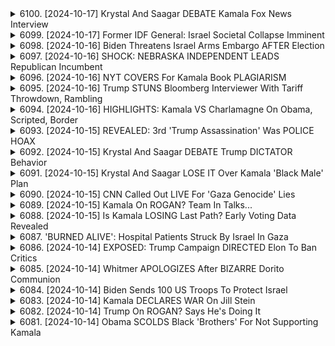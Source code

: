 <details>
<summary>6100. [2024-10-17] Krystal And Saagar DEBATE Kamala Fox News Interview</summary><br>

<a href="https://www.youtube.com/watch?v=61eSnp-LdMk" target="_blank">
    <img src="https://img.youtube.com/vi/61eSnp-LdMk/maxresdefault.jpg" 
        alt="[Youtube]" width="200">
</a>

# Krystal And Saagar DEBATE Kamala Fox News Interview

## 對話內容重點整理

以下是您提供的談話內容的重點整理，以清晰、客觀的條列式呈現：

**一、 對喬·拜登總統能力的質疑（主要議題）**

*   **觀察與擔憂：** 多位消息人士（如喬治·W·布希）指出，目前拜登總統的表現與過去有所不同，讓人對其總統職責的勝任能力產生疑問。
*   **對手策略：** 美國民眾對唐納·川普總統的擔憂，與對拜登總統的能力的質疑並存。
*   **爭論焦點：** 討論的中心在於：總統是否存在能力退化的跡象，以及這種退化是否足以影響其擔任總統的權力。
*   **困難的辯護：** 對談者認為，針對這些指責，不存在一個完美的答辯，坦承拜登總統的能力退化可能會被視為不誠實；而一味地辯護則可能被認為是掩蓋真相。

**二、 對於對話的討論**

*   **政治考量：** 與談人普遍認為，政治上最好的策略是將討論引導回與唐納·川普总统的比較上，並強調拜登總統仍然可以有效地履行總統職責。
*   **誠實度問題：** 與談人承認，拜登總統的團隊在回應有關其能力退化的質疑時，可能存在不誠實的情況。

**三、 策略討論**

*   **應對策略：** 與論者認為，避免將自身置於不得不回應這些質疑的境地，是最佳策略。
*   **民眾觀感：** 與論者相信，大多數美國民眾希望拜登總統能够離開權力，以便讓情況得到改善。

**四、 當前外交政策的討論**

*   **中東局勢：** 談話提到，目前中東地區正處於一場大規模戰爭的邊緣，而誰正在做出這些決定，以及這些決策是否明智，都存在疑慮。
*   **實際權力：** 對於誰實際上在控制外交政策，對話中存在疑問。

**五、 討論的總結和呼籲**

*   **資訊發布：** 談話者呼籲觀眾點讚并留言，以帮助將節目傳播給更多人。
*   **贊助渠道：** 呼籲觀眾通過 Breakingpoints.com 订阅資訊，以支持獨立媒體的發展。
</details>

<details>
<summary>6099. [2024-10-17] Former IDF General: Israel Societal Collapse Imminent</summary><br>

<a href="https://www.youtube.com/watch?v=GJ6K-Kq6hhs" target="_blank">
    <img src="https://img.youtube.com/vi/GJ6K-Kq6hhs/maxresdefault.jpg" 
        alt="[Youtube]" width="200">
</a>

# Former IDF General: Israel Societal Collapse Imminent

## 節目重點摘要：以色列-巴勒斯坦衝突現況與美國政策

以下為節目講者分析以色列-巴勒斯坦衝突現況，以及美國可能採取的政策方向的重點整理：

**一、以色列軍事行動與人道援助困境**

*   **加沙援助受阻:** 加沙北部幾乎沒有收到人道援助。雖然以色列與美國宣稱有58輛卡車进入加沙北部，但現場記者與當地媒體指出，這資訊不準確，現有援助主要集中在加沙南部，更多是為了公關與宣傳。
*   **以色列軍方敘事與事實認知落差:** 以色列軍方試圖塑造援助充足的形象，但現場報導顯示實際狀況與軍方宣稱的有所出入。 
*   **潛在美國策略:** 講者推測美國可能利用以色列提供的錯誤信息，宣稱援助已到位，以此為藉口避免對以色列施加更多壓力。

**二、以色列內部政治與情報失敗**

*   **辛瓦爾（Yehiya Sinwar）的現況不明:** 辛瓦爾（哈瑪斯領導人）在被俘後的情況不明，以色列官方宣稱知道他的位置，但行動模式卻與傳統的情報行動不同（有保鑣同行）。 
*   **情報失敗與辛瓦爾的「低調」策略:** 講者推測，抓捕辛瓦爾可能屬於意外，而非掌握完整情報。 辛瓦爾採取低調策略，可能旨在避免成為人質，並保障自身安全。

**三、美國政策走向與潛在選項**
*   **美國態度不明的政策風險：** 節目講者認為，目前美國對以色列政策的走向不明，可能在接下來的選舉後有所變化。
*   **參考奧巴馬政府的先例：** 講者提到，奧巴馬政府在卸任後，曾通過聯合國安理會通過一批批評以色列的決議。美國可能採取類似策略。
*   **美國可能的政策組合：**
    *   對以色列施加壓力，要求改善人道援助狀況。
    *   利用以色列的宣傳手段，宣稱援助已到位，以此為藉口維持現狀。

**四、以色列內部對出境的考量**
*   **民眾出境趨勢：** 越來越多以色列人開始考慮出境，並採取具體措施。此種趨勢可能反映對以色列內部形勢的不滿與擔憂。

**總體分析：**

講者認為，目前局勢複雜，充斥著資訊不對稱與政治操作。美國的政策走向將具備重要影響力，但目前尚未有明確的定策跡象。
</details>

<details>
<summary>6098. [2024-10-16] Biden Threatens Israel Arms Embargo AFTER Election</summary><br>

<a href="https://www.youtube.com/watch?v=6HXUYTVx48I" target="_blank">
    <img src="https://img.youtube.com/vi/6HXUYTVx48I/maxresdefault.jpg" 
        alt="[Youtube]" width="200">
</a>

# Biden Threatens Israel Arms Embargo AFTER Election

## 對中東地區潛在未來政治格局及影響之評析 (基於原文)

**背景:** 本評析基於一段關於中東地區政治局勢，尤其是巴勒斯坦地區潛在發展方向的討論。內容集中在一個據稱由美國及其盟友正在規劃或推動的潛在方案，該方案可能對巴勒斯坦地區及周邊國家產生重大影響。

**I. 潛在方案概要:**

*   **核心假設:** 該方案建立在對巴勒斯坦指導階層缺乏誠意和解決意願的假設上，同時認為直接的政治解決方案不可行。
*   **方案目標:**  建立一個受美國及其盟友控制的、偽裝的巴勒斯坦政府，以「管理」該地區，降低以色列的政治壓力。主要目的被認為是保障以色列安全。
*   **具體策略:**
    *   **課本控制:**  修改巴勒斯坦學校的課本，以消除被認定為「煽動仇恨」的內容。但這個行動被批評為忽略了當地的實際處境。
    *   **重建與基礎設施:** 投入資金進行重建與基礎設施建設，但前提是被認為對以色列不利的設施將不會被修復。
    *   **人員控制:** 建立一個由外部勢力控制的政府，繞過巴勒斯坦傳統的領導層。

**II. 潛在方案的質疑與批評:**

*   **缺乏當地代表性:**  該方案完全繞過了巴勒斯坦人民和現有領導層，沒有提供他們參與決策的機會。
*   **忽略真實處境:**  該方案忽視了巴勒斯坦人民長期以來所遭受的苦難、以色列持續的軍事行動、及由此產生的深層仇恨。
*   **人口控制:**  批評者擔心該方案的潛在目標是減少巴勒斯坦人口，達到所謂的 “可管理規模”。
*   **根本性不可行性:**  即使美國投入大量資源，由於缺乏巴勒斯坦人民的支持，該方案很難長期維持。

**III.  該方案可能造成的後果:**

*   **大規模反抗:**  巴勒斯坦人民可能會掀起大規模的反抗運動，導致地區衝突加劇。
*   **陷入泥潭:**  美國及其盟友可能會陷入長期而艱難的軍事和政治干預，耗費巨大資源。
*   **地區不穩定：**  該方案很可能導致地區局勢更加不穩定，並可能引發更大範圍的衝突。

**IV.  總體評價:**

此潛在方案被認為是一種帝國主義式的干預，旨在鞏固以色列的安全保障，而非真正解決巴勒斯坦問題。由於缺乏巴勒斯坦人民的參與、忽視當地真實的政治和社會環境，以及其潜在的人口控制目标，该方案的可行性极低，并且可能导致严重的后果。 批评者认为，该方案将无法持久，将加剧地区冲突，并对地区稳定造成破坏。
</details>

<details>
<summary>6097. [2024-10-16] SHOCK: NEBRASKA INDEPENDENT LEADS Republican Incumbent</summary><br>

<a href="https://www.youtube.com/watch?v=7EKyzJ2NOOs" target="_blank">
    <img src="https://img.youtube.com/vi/7EKyzJ2NOOs/maxresdefault.jpg" 
        alt="[Youtube]" width="200">
</a>

# SHOCK: NEBRASKA INDEPENDENT LEADS Republican Incumbent

## 討論要點摘要：哈里斯可能內閣及人事安排

此錄音討論了哈里斯總統若當選後的人事安排，以及可能的內閣成員選擇。

**I. 里茲・錢妮(Liz Cheney)可能的職位:**

*   **可能的防長:** 錄音者認為哈里斯可能提名里茲・錢妮擔任國防部长。
*   **背景考量:** 里茲・錢妮的父親先前也曾擔任國防部长，其本人也熟悉國防事務。
*   **政治策略:** 這種提名可能被視為超黨派合作，但可能也會引發爭議。

**II. 超黨派合作趨勢:**

*   **過往案例:** 此錄音提及歐巴馬總統曾提名共和党人擔任國防部长（羅伯特·盖茨）和交通部长（雷·拉胡德）。
*   **意涵:**  這種超黨派合作的案例暗示哈里斯政府也可能延續此一傳統。
*   **超黨派的隱憂:** 超党派的舉措可能隱含著政府在某些問題上並未改變立場的暗示。

**III. 人事安排的政治考量:**

*   **國會組成:** 若共和党掌握參議院控制權，哈里斯可能需要更依賴已經過參議院認可的人事安排。
*   **安全審查:** 即使是代理人選，在安全審查方面也可能面臨艱鉅的挑戰。

**IV. 預期中的人事戰:**

*   **潛在衝突:** 錄音者預期哈里斯政府在人事安排上將面臨激烈的鬥爭。
*   **對決主題:** 錄音者預測，哈里斯政府將在與共和黨在人事安排的衝突上，與過往的政治對決相似。

**V. 潛在爭議議題 (人選):**

*   **預算分配:** 錄音者提到可能在 transgender 人士 transition 的費用上出現爭論。
*   **內閣成員選擇:** 錄音者強調哈里斯政府的人事安排將對未來產生重要影響。

總體而言，錄音者預測哈里斯總統若當選，將面臨複雜的人事安排，其中既有超黨派合作的可能，也有激烈的政治鬥爭。
</details>

<details>
<summary>6096. [2024-10-16] NYT COVERS For Kamala Book PLAGIARISM</summary><br>

<a href="https://www.youtube.com/watch?v=4DMI7I1nSS8" target="_blank">
    <img src="https://img.youtube.com/vi/4DMI7I1nSS8/maxresdefault.jpg" 
        alt="[Youtube]" width="200">
</a>

# NYT COVERS For Kamala Book PLAGIARISM

## Breaking Points 節目內容重點摘要：

**一、 對喬·拜登的盜版指控：**

*   節目評論員討論了紐約時報關於拜登總統可能抄襲的報導。
*   他們批評紐約時報對此報導的處理方式，即將此事歸結於「可能」而非明確的盜版。
* 認為媒體在處理此問題上有所偏袒，對此表示失望。

**二、 中東衝突中 X 光片的爭論：**

*   討論了紐約時報發布有關加沙兒童 X 光片的報告，這些照片據說顯示了以色列軍方對平民造成的傷害。
*  節目評論員指出，社群媒體的「網路偵探」很快便質疑了這些 X 光片的真實性與來源，並發現了照片的矛盾之處。
*  節目評論員批評紐約時報缺乏謹慎的調查，並對其堅持原始報告內容表示擔憂。
*   他們認為，這件事突顯了在傳播衝突相關信息時，媒體核查的重要性。

**三、媒體應對爭議報導的處理方式：**

*   節目對紐約時報應對兩起爭議性報導的不同方式進行比較：
    *   關於盜版指控的報導被認為是淡化了問題，缺乏堅定立場。
    *   針對 X 光片爭議，紐約時報最初堅持其報告，後又在壓力下進行修正，但仍未充分回應質疑。
*  評論員強調，媒體在面對爭議性議題時，應該保持獨立調查，以及充分核實報導內容。
* 批評紐約時報在處理這些事情時，傾向於屈服於政治壓力，而非追求真相。

**四、媒體報導的可信度與責任：**

*   節目討論了媒體可信度受到損害的問題，指出了媒體在爭議報導中缺乏謹慎核查與獨立報導。
*   他們強調，媒體應負起相応的責任，確保所傳播的信息準確無誤。
*  呼籲媒體在報導衝突相關議題時，保持客觀中立，避免政治干預。

**五、節目結尾的隨興言論：**

*   節目主持人與評論員隨意地透露了個人想法，關於在節目中的職位與觀點，以及對媒體行業的看法。

**總體而言，** 節目評論員主要關注媒體應為可信度的重要性與媒體應為負責任地報導的議題，特别是在涉及高政治性內容時。他們批評了紐約時報處理爭議報導的方式，認為其缺乏獨立調查與謹慎核查。
</details>

<details>
<summary>6095. [2024-10-16] Trump STUNS Bloomberg Interviewer With Tariff Throwdown, Rambling</summary><br>

<a href="https://www.youtube.com/watch?v=jV-2Bi6FIxw" target="_blank">
    <img src="https://img.youtube.com/vi/jV-2Bi6FIxw/maxresdefault.jpg" 
        alt="[Youtube]" width="200">
</a>

# Trump STUNS Bloomberg Interviewer With Tariff Throwdown, Rambling

以下為上述文字稿的重點摘要，以小節和條列式呈現，力求清晰客觀：

**一、卡馬拉·哈里斯工作履歷爭議：**

*   **主要爭議：** 關於哈里斯副總統早期工作經驗的可信度，尤其是在麥當勞的工作經驗，缺乏照片或直接證據支撐。
*   **核心論點：** 討論者認為，如果能得到哈里斯親自解述，細節描述麥當勞打工的具體情節，則能增加其說法的可信度。

**二、缺乏早期工作照片的解釋：**

*   **時代因素：** 早期年代（哈里斯工作的年代）普遍缺乏手機或相機的盛行，因此記錄工作場景的照片相對稀少。
*   **個人因素：** 早期工作者通常不會將相機帶入工作場所，以拍照記錄。

**三、早期工作經驗的意義：**

*   **社會階層：** 討論者提出，早期工作經驗（無論在何種機構）可以反映出一個人的社會背景和經歷。
*   **觀察能力：** 在工作場所，人們可以觀察到各個社會階層的人們的生活方式、需求和動機，這對於理解社會非常寶貴。
*   **真實性驗證：**通過觀察細節，真實體驗來驗證其工作履歷，判斷其說法是否真實。
*   **真實體驗：**若對麥當勞的真實體驗做詳細描述，可以增加可信度。
*   **細節描述：** 描述排班、工作內容等，以驗證其說法的真實性。

**四、 節目宣傳：**

*   **社群互動：**鼓勵觀眾點贊，訂閱 Breaking Points 頻道。
*   **付費訂閱：** 推薦觀眾訂閱 Counterpoints 平台，以獲得更多內容和獨家特權，包含每日完整版節目。
*    **節目內容：**通過實際安排真實的麥當勞員工參與訪問，驗證和確認哈里斯的說法，增加真實性和可信度。
</details>

<details>
<summary>6094. [2024-10-16] HIGHLIGHTS: Kamala VS Charlamagne On Obama, Scripted, Border</summary><br>

<a href="https://www.youtube.com/watch?v=W3GBmq-MLY0" target="_blank">
    <img src="https://img.youtube.com/vi/W3GBmq-MLY0/maxresdefault.jpg" 
        alt="[Youtube]" width="200">
</a>

# HIGHLIGHTS: Kamala VS Charlamagne On Obama, Scripted, Border

## 分析摘要：關於美國移民政策、政治辯論和歷史背景

以下是從提供的文字中提取的重點整理，以小節歸納，方便理解：

**1.  核心爭議：2021年美國公民法案**

*   **法案內容：** 該法案包含為解決移民問題提供的數十億美元 “根本原因” 資金，旨在為移民提供進入美國的途徑以及移民的公民身份。
*   **政治背景：**  民主黨在川普執政後曾提出該法案，但未能通過。在拜登執政後，該法案再次被提及並在下院獲得通過，但最終被擱置。
*   **辯論焦點：** 許多評論員認為，該法案反映了民主黨對移民問題的開放態度。目前的移民法，加上糟糕的管理導致了混亂。

**2.  政客回應與不誠實的說辭分析**

*   **政治上的推卸責任：** 評論員批評政客將移民問題歸咎於對上一任政府的法律和政策，而非自身未能推動立法通過。
*   **虛假的說辭：** 評論員認為，政治人物對法案通過狀況的描述存在不符，試圖將責任轉嫁給國會。
*   **拜登政府的政策與選舉承諾：** 拜登在競選時承諾推行相關改革，但未能兌現承諾。

**3.  美國移民政策的困境**

*   **制度性問題：** 缺乏系統性的移民政策和有效的管理，導致問題持續惡化。
*   **民主體制下的限制：** 在選舉承諾與政策實施之間存在矛盾，導致政策難以持續推行。
*   **根本原因與政策執行：** 側重於解決移民來源地的根本原因是一項充滿風險的策略，因為政策執行是否成功以及是否可以達到預期效果仍有待觀察。

**4.  英國的政治選擇與對照**

*   **英國的轉變：** 英國放棄了帝國身份，並降低了國防開支，轉向了社會福利體系，例如全民醫療保健。
*   **與美國的對比：** 討論旨在將英國的政治選擇與美國的選擇進行比較，突出了不同的政策優先順序和國家發展道路。

**5.  關於政府與社會的關係**

*   **與社會需求脫節的制度：** 批評準軍事制度未能充分滿足英國工人階級的需求。
*   **政府與國家選擇的關係：** 說明政府在國家發展道路和政策選擇中應重視社會需求，以實現國家的長期穩定和繁榮。

總而言之，提供的文本討論了美國移民政策的複雜性，以及政治辯論、歷史背景和制度性限制對政策實施的影響。文本還以英國的例子來對比不同的發展道路和政治選擇。
</details>

<details>
<summary>6093. [2024-10-15] REVEALED: 3rd 'Trump Assassination' Was POLICE HOAX</summary><br>

<a href="https://www.youtube.com/watch?v=Y-lMaW4C1_s" target="_blank">
    <img src="https://img.youtube.com/vi/Y-lMaW4C1_s/maxresdefault.jpg" 
        alt="[Youtube]" width="200">
</a>

# REVEALED: 3rd 'Trump Assassination' Was POLICE HOAX

## 文章重點整理：事件分析與政治脈絡

本篇文章探討了兩起事件：一位政治人物（或支持者）的疑似刺殺未遂，以及隨之而來的聯邦調查局（FBI）對新聞記者的拜訪。以下是整理後的重點：

**一、疑似刺殺事件與早期反應**

*   **事件概述:** 一位政治人物（或支持者）遭到疑似刺殺未遂。
*   **媒體反應:** 部分媒體將事件視為第三起針對政治人物的刺殺未遂事件，並迅速將事件與政治環境聯繫起來。
*   **作者的質疑:** 對於媒體快速將事件定性為刺殺與指責行為的合理性表達質疑，認為在證據不足的情況下，將事件嚴重化可能失當。這反映了作者對媒體報導的謹慎性要求，以及對政治環境下定論的警惕。

**二、聯邦調查局（FBI）訪談新聞記者**

*   **事件概述:** FBI拜訪了一位公開了政治人物資料的新聞記者。
*   **作者質疑:**  作者質疑FBI拜訪記者的動機與合法性，因為該記者所公開的資料皆為合法途徑取得的洩露資料。作者認為這可能構成國家權力的恐嚇行為，對新聞自由構成威脅。
*   **比喻類比:**  將此事件類比於八年以前所發生的事件，作者過去因根據公開的維基解密的資料撰寫關於克林顿財團的文章而受到關注。作者指出，即使資料來自於俄羅斯的駭客行為，作者也認為重點在於資料的真實性與其新聞價值。

**三、事件背後的政治脈絡與權力濫用疑慮**

*   **政治動機與指控:**  作者質疑，在政治氣氛緊張的情況下，執法機關（FBI）可能受到政治壓力或自身先入為主的觀念影響。
*   **恐嚇與新聞自由:** 作者擔心 FBI 的行為會對新聞媒體產生寒蟬效應，使之不敢公開重要但敏感的資訊。
*   **權力濫用:** 作者認為這種行為可能構成國家權力對執法部門的濫用，用於恐嚇和打壓異議聲音。
*   **權力濫用定論標準：**作者呼籲建立客觀標準，判斷執法部門的行動是否正當。

**四、對媒體和政治環境的反思**

*   **謹慎報導的必要性：** 作者呼籲媒體在報導敏感事件時，應保持客觀中立，避免輕易下定論。
*   **維護新聞自由：** 作者強調維護新聞自由的重要性，認為新聞自由是民主社會的重要基石。
*   **警惕國家權力：** 作者呼籲公民應警惕國家權力可能的濫用，保護自己和他人的合法權益。

**總結：**

作者認為，這兩個事件共同揭示了一個令人擔憂的趨勢：在政治氣氛緊張的情況下，執法機關可能受到不當壓力，導致濫用權力，打壓言論自由。作者呼籲媒體、公民和政府共同努力，維護新聞自由，制止權力濫用，確保民主社會的健康發展。
</details>

<details>
<summary>6092. [2024-10-15] Krystal And Saagar DEBATE Trump DICTATOR Behavior</summary><br>

<a href="https://www.youtube.com/watch?v=w9SdZorPJMU" target="_blank">
    <img src="https://img.youtube.com/vi/w9SdZorPJMU/maxresdefault.jpg" 
        alt="[Youtube]" width="200">
</a>

# Krystal And Saagar DEBATE Trump DICTATOR Behavior

## 對話核心要點整理

以下為對話內容的核心要點整理，以小節形式歸納呈現，並使用正式用語：

**一、政治立場與投票策略**

* **跨黨派分析：** 發言者強調，無論是現任官員或候選人，若公開表態支持使用軍隊鎮壓政治異議，都應受到相同程度的批判性分析。
* **務實投票：** 在特定政策議題上，若候選人能迎合個人偏好的程度較高，發言者建議可考慮策略性投票，即使候選人整體政治立場並不完全一致。
* **制度性困境：** 承認目前政治環境存在著結構性問題，選民經常被迫在兩個不理想的選項中做出抉擇，甚至被迫支持與自己原則相悖的候選人。
* **RFK Jr. 分析：**  分析 RFK Jr. 最終選擇支持特朗普，其行為印證了發言者關於政治現實與務實妥協的觀點。

**二、司法長官人選考量**

* **權力平衡：** 強調司法長官不僅需考量特定政策議題，更需評估其對整體權力平衡的影響、及可能對聯邦政府結構造成的影響。
* **特朗普不適格：** 指出特朗普在某些政策議題上的立場與發言者的偏好相左，但同時也承認特朗普可能在其他議題上迎合個人需求。
* **制度限制：** 坦承選民經常面臨在不理想的制度框架下進行選擇的困境。

**三、對制度性批判的自我省思**

* **制度的負面性：** 承認目前政治制度存在結構性問題，限制了選民的自由意志與理想選擇。
* **樂觀主義與制度突破：** 對吉爾·史泰因（Jill Stein）的樂觀主義表示讚賞，但也坦承未曾親眼見證制度能被真正打破。
* **批判性思考的重要性：** 強調在既定制度框架下進行批判性思考和理性分析的重要性。

**四、節目資訊與觀眾互動**

* **節目目標：** 致力於在尊重不同立場的基础上，以原則和事實為導向進行討論。
* **節目的推廣：** 鼓勵觀眾在點閱後按讚、留言並訂閱節目電子郵件，以便獲得更多節目資訊。
* **支持獨立媒體：** 呼籲觀眾透過訂閱 Breaking Points 的 Patreon 支持獨立媒體生態系統發展。
</details>

<details>
<summary>6091. [2024-10-15] Krystal And Saagar LOSE IT Over Kamala 'Black Male' Plan</summary><br>

<a href="https://www.youtube.com/watch?v=VVrbMGUn5hk" target="_blank">
    <img src="https://img.youtube.com/vi/VVrbMGUn5hk/maxresdefault.jpg" 
        alt="[Youtube]" width="200">
</a>

# Krystal And Saagar LOSE IT Over Kamala 'Black Male' Plan

## 發言重點摘要：卡玛拉·哈里斯政策綱領分析 (Breaking Points 節目討論)

以下是針對節目討論中分析的卡玛拉·哈里斯政策綱領重點摘要，著重於新自由主義傾向、加密貨幣政策以及對社會不平等影響:

**一、政策綱領的宏觀評估**

*   **新自由主義傾向:** 發言者批判卡玛拉·哈里斯的政策綱領顯示出濃厚的新自由主義傾向，認為該綱領缺乏根本解決社會財富不平等的意願。
*   **忽略結構性問題:** 政策未能觸及造成財富差距的結構性問題，例如住房持有率低下、銀行政策歧視、勞工法規不足等。
*   **支持詐騙與鬆散法規:** 綱領被認為是支持詐騙行為，並以鬆散的法規維持現狀，以便讓擁有大量加密貨幣的少數人繼續獲利。

**二、加密貨幣政策：核心爭議**

*   **加密貨幣作為財富累積管道:**  加密貨幣被視為新興的財富累積方式，特別是針對那些在傳統金融體系中被排斥的黑人男士等弱勢族群。
*   **加密貨幣的雙重風險:**  發言者指出，加密貨幣既有潛在的正面作用，又存在大量詐欺風險，並且加劇了社會不平等。
*   **監管機構爭議:**  主要的爭論點圍繞著哪個機構（證券交易委員會 SEC 或商品期貨交易委員會 CFTC）应该负责监管加密貨幣市場。業界傾向於由监管较弱的 CFTC 主導，以維持其利益。
*   **政治獻金影響:** 業界透過龐大的政治獻金，影響政治領導人，促使他們支持業界的政策主張。 業界試圖說服政治人物，存在着所謂的“加密貨幣選民”群體，藉此操弄選舉。

**三、政策綱領對社會不平等的影響**

*   **對結構性歧視的忽略：** 卡玛拉·哈里斯的政策未能有效解决因結構性歧視造成的不平等現象，包括住房、銀行、勞工等方面的歧視。
*   **助長財富不平等：** 通过支持加密貨幣市場，卡玛拉·哈里斯的政策有助於擴大財富差距，让少数人受益。
*  **上層決策者的利益優先:** 政策似乎以確保上層決策者的利益為優先，而不是解決社會不平等問題。

**四、政治操弄和影響力**

*  **行业游说：** 加密貨幣行業积极进行政治游说，通过向政治家提供资金以影响政府政策。
* **加密貨幣選民的虛假概念：** 業界試圖創造「加密貨幣選民」的概念，藉此影響政治家，使得他們不敢得罪業界。
*   **潛在利益衝突：** 政治家可能會屈服於行業壓力，避免採取強硬的監管措施，以确保行業的利益。

发言人認為，卡玛拉·哈里斯的政策綱領並不能有效地解决社會不平等問題，反而可能加剧這種情況。 她呼籲公众关注和批判这一政策纲領，並呼籲政府採取更積極的措施，解决社會不平等問題。
</details>

<details>
<summary>6090. [2024-10-15] CNN Called Out LIVE For 'Gaza Genocide' Lies</summary><br>

<a href="https://www.youtube.com/watch?v=eVYu9hdSEb0" target="_blank">
    <img src="https://img.youtube.com/vi/eVYu9hdSEb0/maxresdefault.jpg" 
        alt="[Youtube]" width="200">
</a>

# CNN Called Out LIVE For 'Gaza Genocide' Lies

好的，以下是根據提供文本的重點整理，以正式用語和條列式呈現：

**一、加沙與衝突相關指控**

*   **人道災難與戰爭罪指控:** 指出加沙地區可能發生人道災難，並指控以色列軍隊系統性地利用巴勒斯坦民用人為人盾，構成戰爭罪與違反國際法之行為。
*   **以色列軍隊利用人為人盾證據:** 以色列軍隊迫使巴勒斯坦被拘留者前往被懷疑藏有激進份子或佈設炸彈的地區進行搜索，甚至強迫他們穿著軍服，將他們推向潛在的危險境地。此舉非僅個案，而是軍事策略的一環，由多個單位和軍事人員協同執行。
*   **對ハマス指控的反駁:** 指出以色列政府試圖將責任轉嫁，暗示哈瑪斯利用民眾作為人盾，但有證據表明是以色列軍隊長期系統性地實施此行為。
*   **士兵良心掙扎:** 有以色列士兵對軍隊使用平民作為人盾表示反感，並記錄下來說明這是一種上對下的軍事策略。

**二、媒體平台與內容審查疑慮**

*   **平台限制與審查:** 發言者暗示YouTube等平台可能對有關以色列與巴勒斯坦衝突的影片內容進行限制和審查。
*   **演算法與新聞呈現:** 質疑平台演算法可能對影片推廣和新聞呈現產生影響，使某些視角被壓縮或隱藏。
*    **內容創作者處境：**發言者表達對於被限制內容創作者的支持。

**三、區域局勢與外交政策**

*   **黎巴嫩地區局勢：** 指出目前駐紮在黎巴嫩的美軍數量增強，可能與該地區的緊張局勢有關。
*   **美國對以色列援助：** 美國向以色列提供價值10億美元的武器系統，並增派100名軍事人員，這被視為美國在該地區的干預行為。
*   **外交談判與妥協：** 指出美國可能透過金錢和軍事援助等手段，要求以色列做出某些讓步，以換取該地區的穩定。

**四、媒體獨立性與支持**

*    **獨立媒體的重要性：**強調獨立媒體在提供多元觀點和真相資訊方面的重要性。
*   **觀眾支持：**呼籲觀眾支持獨立媒體的發展，透過訂閱、點讚和分享等方式，幫助更多人了解真相。

**五、呼籲與總結**

*   **關注人權與真相:** 強調對於人權、和平與真相的重視，呼籲各方停止暴力行為，共同尋求解決問題之道。
*    **公民參與：**鼓勵公民參與到對地區衝突的討論中，共同監督政府和媒體的行為。

**聲明：**
以上整理旨在呈現文本的核心資訊，避免個人偏見和價值判斷。
</details>

<details>
<summary>6089. [2024-10-15] Kamala On ROGAN? Team In Talks...</summary><br>

<a href="https://www.youtube.com/watch?v=kVTlsSrXg_c" target="_blank">
    <img src="https://img.youtube.com/vi/kVTlsSrXg_c/maxresdefault.jpg" 
        alt="[Youtube]" width="200">
</a>

# Kamala On ROGAN? Team In Talks...

以下是文章重點整理，以正式用語、小節歸納及條列格式呈現：

**一、 媒體策略與競爭分析**

*   **候選人媒體呈現多元化趨勢：** 川普積極參與大量播客錄音，相較於傳統集會，其媒體策略更傾向於利用播客觸及廣大受眾。
*   **對手媒體策略反思：** KLA 候選人的媒體策略此前並未特別成功，60 Minutes 和 The View 的訪談效果不佳，但其團隊似乎對通過增加媒體曝光來扭轉局勢有信心。
*   **媒體接觸目標受眾的必要性：** 許多選民已決定投票對象，但候選人仍需盡力觸及更多潛在支持者。

**二、 策略性媒體選擇的討論**

*   **爭取潛在中立選民：** KLA 正在執行類似妮基·黑利和李茲·切尼的策略，意圖吸引特定族群，因此接觸如福克斯新聞的平台具有戰略意義。
*   **福克斯新聞的價值：** 福克斯新聞作為收視率領先的新聞頻道，擁有廣泛觀眾群，其中也包含可能動搖的選民。
*   **布雷特·巴爾的媒體風格：** 布雷特·巴爾作為一名主持人，能够以相對公正的態度進行訪談，但同時也會追問候選人過往的言論差異。

**三、 傳媒策略的比較分析**

*   **KLA 策略的潛在效益：** 面向福克斯新聞等平台，可以彌補過去傳媒策略的不足。
*   **媒體接觸的必要性：** 即使選民已做決定，持續的曝光仍有助於鞏固支持或争取搖擺選民。
*   **媒體策略的調整：** KLA團隊認為透過更多媒體接觸，可以扭轉目前 unfavourable 的局面。

**四、 總體戰略反思及建議**

*   **風險與轉機並存：** 候選人應採用大膽的策略，積極接觸各類媒體，儘管存在風險，但可能帶來回報。
*   **傳媒策略滯後：** 認為政治家接受 podcast 比起其他媒體型態較慢，並認為 podcast 具有優勢。
*   **針對性策略：** 候選人應深入了解目標受眾的媒體使用習慣，並制定針對性的傳媒策略。

**五、 結語**

*   呼籲觀眾按讚、留言，並訂閱 breakingpoints tocom 電報頻道，支持獨立媒體發展。
</details>

<details>
<summary>6088. [2024-10-15] Is Kamala LOSING Last Path? Early Voting Data Revealed</summary><br>

<a href="https://www.youtube.com/watch?v=0WAC-hAfyFM" target="_blank">
    <img src="https://img.youtube.com/vi/0WAC-hAfyFM/maxresdefault.jpg" 
        alt="[Youtube]" width="200">
</a>

# Is Kamala LOSING Last Path? Early Voting Data Revealed

## 談話重點整理 (討論內容為美國總統大選及其相關民調分析)

**I. 民調分析的普遍困難與挑戰**

*   **過往經驗的參考價值:** 過去的民調數據未必能準確預測未來，需要謹慎解讀。2022 年的民調常常存在偏差，導致誤導性的結果。
*   **民調公司的差異:** 不同民調公司取樣方法、統計模型各異，即使是同一問題，答案可能差異顯著。部分民調公司存在系統性偏差，需要警惕。
*   **取樣方法的限制:** 傳統電話民調回覆率下降，導致採樣存在偏差。
*   **自我票投的考量:** 選民過去的投票行為不必然代表其在未來大選中的選擇，尤其是選票投票率高時。
*    **投票率的估算**：准确预测投票率本身就极具挑战。

**II. 民調公司評估及取樣方法分析**

*   **埃默遜(Emerson):** 過去有系統性偏差，但現在趨勢有所調整但取向轉變，需要持續觀察。
*   **Szer/Iowa Method:** 以選民登記資料為基礎，直接詢問選民投票意向，較準確。
*   **自我票投(Self-identification)：** 許多民調公司會詢問選民過去的投票歷程，並以此預估選民傾向，但此方法存在局限性。

**III. 2024 大選相關觀點**

*   **投票率預測：** 2016 年和 2020 年是大選投票率最高的兩年。預計 2024 年投票率可能略低於2020年。
*   **過去經驗的參考價值：**需要謹慎解讀過去的民調數據，不能完全依賴其作為預測未來的基礎。

**IV. 上議院選舉預測**
*   詳細預測將於近期發佈給訂閱者。

**V. 呼籲及推廣**

*   強調獨立媒體的未來，呼籲觀眾訂閱Breaking Points，以支持獨立媒體發展。
*   鼓勵大家點贊、留言並分享影片，擴大資訊傳播。
*   鼓勵大家通過BreakingPoints.com訂閱郵件內容。
</details>

<details>
<summary>6087. 'BURNED ALIVE': Hospital Patients Struck By Israel In Gaza</summary><br>

<a href="https://www.youtube.com/watch?v=df3kZYqYJlI" target="_blank">
    <img src="https://img.youtube.com/vi/df3kZYqYJlI/maxresdefault.jpg" 
        alt="[Youtube]" width="200">
</a>

# 'BURNED ALIVE': Hospital Patients Struck By Israel In Gaza


</details>

<details>
<summary>6086. [2024-10-14] EXPOSED: Trump Campaign DIRECTED Elon To Ban Critics</summary><br>

<a href="https://www.youtube.com/watch?v=ARkJhDTbLnk" target="_blank">
    <img src="https://img.youtube.com/vi/ARkJhDTbLnk/maxresdefault.jpg" 
        alt="[Youtube]" width="200">
</a>

# EXPOSED: Trump Campaign DIRECTED Elon To Ban Critics

## 文章重點整理：伊隆·穆斯克對 2024 年美國總統大選的顯著影響

**摘要：** 本文分析了伊隆·穆斯克 (Elon Musk) 在 2024 年美國總統大選中日益增長的影響力，指責他利用個人財富影響選舉結果，並挑戰民主制度。

**I. 金融與政治影響力**

*   **巨額資金支持：** 穆斯克被指資助了唐納德·川普 (Donald Trump) 的選舉競選活動至少 5 億美元，為川普競選活動的重要組成部分。
*   **社交媒體操控：** 穆斯克擁有並操控社交媒體巨頭 X，影響著政治輿論。
*  **企業利益優先：** 穆斯克被認為將自身企業利益置於公共利益之上，利用政治影響力推動其商業目標。

**II. 對民主制度的威脅**

*   **操控選舉結果：** 穆斯克被指控試圖透過資金支持和媒體影響力操控選舉結果，挑戰民主制度的信譽。
*   **對民主制度的擔憂：** 穆斯克聲稱，如果川普在選舉中失利，民主制度將會崩潰，但這一主張被認為是對事實的扭曲，因為川普試圖推翻選舉結果，阻止和平的政權轉移。
*  **比川普更大的威脅：** 作者認為，穆斯克本人比川普對民主制度構成更大的威脅，因為他試圖控制政府以滿足自己的個人和商業需求。作者指出，在 1 月 6 日事件以及虛假選舉人計畫的背景下，穆斯克試圖控制政府以滿足自己的個人和企業利益，這比川普對民主制度的威脅更大。

**III. 與其他捐款人的比較**

*   **捐款金額遠超其他人士：** 穆斯克對川普競選活動的資金投入遠遠超過其他捐款人。
*   **缺乏透明度：** 美國政治制度中，政治捐款缺乏完全的透明度，因此，穆斯克和霍夫曼 (Hoffman) 的實際捐款金額難以準確估算。
*   **民主黨捐款人影響力較弱：** 相較於穆斯克，民主黨捐款人對選舉的影響力相對較弱。霍夫曼 (Hoffman) 的捐款 (700 萬美元) 相較於穆斯克對川普競選活動投入的 5 億美元，數額相差懸殊。

**IV. 歷史反思與現況**

*   **川普的競選承諾：** 著重強調了川普在 2016 年競選時所提出的反腐敗承諾，與現今擁抱伊隆·穆斯克巨額資金的行為形成鮮明對比。
*  **權力分配的負面影響：** 權力落在少數人手中將對公眾利益造成危害，不論是支持哪一方，這都是危險的。

**五. 結論**

*   作者認為，伊隆·穆斯克對此次選舉活動構成了一種新的威脅，這種情況是必須受到更深入檢視的。

**總體而言，**文章認為伊隆·穆斯克利用自身財富和影響力干預選舉，挑戰美國民主制度，並構成重大威脅。文章重點強調了金錢在政治中的腐蝕作用，以及少數富豪掌握政治權力所帶來的潛在危險。
</details>

<details>
<summary>6085. [2024-10-14] Whitmer APOLOGIZES After BIZARRE Dorito Communion</summary><br>

<a href="https://www.youtube.com/watch?v=xpziVOdlFJU" target="_blank">
    <img src="https://img.youtube.com/vi/xpziVOdlFJU/maxresdefault.jpg" 
        alt="[Youtube]" width="200">
</a>

# Whitmer APOLOGIZES After BIZARRE Dorito Communion

## 學術文獻總結：密西根州知事於TikTok平台所發布影片相關事件分析

**摘要**：本文獻分析密西根州知事葛莱琴·惠特摩爾(Grechen Whitmer)參與TikTok流行趨勢的影片所引發的爭議。爭議的核心在於其與聖體聖事(Holy Communion)的影像搭配，以及其參與影片背後的政治意圖，並進一步探討此事件折射出的兩黨網路媒體策略。以下將從事件概述、觀念衝撞、潛在原因與解決方案、結論與建議等方面進行整理。

**一、事件概述**

密西根州知事葛莱琴·惠特摩爾參與一則TikTok流行趨勢影片，影片內容為她與活動家莉絲·普蘭克(Liz Plank)一同進食多利多斯玉米片。此影片在社群媒體上引发争议，原因在于畫面與宗教儀式、聖體聖事有所搭配，引起了部分社群的質疑與反彈，並要求知事發表道歉聲明。知事後續解釋此舉意圖在宣傳「晶片法案」（CHIPS Act），並強調其支持個體宗教自由。

**二、觀念衝撞與潛在爭議**

*   **宗教信仰與公共形象的衝突**：知事在影片中所呈現的宗教意象，與部分社群成員的信仰價值觀產生衝突，引發對其個人信仰與公共形象的質疑。
*   **政治符號的操作**：影片中「晶片法案」與玉米片的結合，被社群成員認為是一種政治符號的操控，其目的在於宣傳特定法案而不尊重宗教信仰。
*   **網路媒體策略與選民溝通**：民主黨及其政治人物透過TikTok等新興社群媒體與選民溝通，但若未能充分掌握平台使用者的價值觀，可能引發反感。

**三、潛在原因與解決方案**

*   **原因分析**：
    *   **對於社群媒體平台文化的理解不足**：知事團隊可能未充分理解TikTok社群文化，導致其行為與使用者期望產生落差。
    *   **缺乏充分溝通與審核机制**： 知事團隊可能未就影片內容進行充分溝通與審核，導致其在公佈影片後引發爭議。
    *   **兩黨網路媒體战略差异**： 民主黨倾向使用TikTok等平台，而共和黨倾向使用X(Twitter)等平台，可能導致两黨在信息傳播及受眾溝通策略上有所差異。
*   **解決方案**：
    *   **加強社群媒體素養培訓**：知事團隊應加強對於社群媒體平台的了解，並熟悉不同平台的文化與特性。
    *   **建立完善的審核機制**： 知事團隊应建立完善的審核机制，確保影片内容不會冒犯任何社群。
    *   **強化與選民的溝通**： 知事團隊应強化與選民的沟通，了解其價值觀與期望，並在影片內容中体现。

**四、結論與建議**

密西根州知事參與TikTok流行趨勢影片所引發的爭議，揭示了政治人物在使用社群媒體時所面臨的挑戰與倫理侷限。政治人物在使用社群媒體時，除應考量自身言論與行為是否符合倫理規範外，亦應充分了解不同平台的文化與特性，並與選民保持開放的溝通。未來，本事件可作為警惕，提醒政治人物在社會媒體上更加謹慎行事。
政治人物若要成功透過社群媒體與選民溝通，除應考量平台文化外，更應重視選民價值觀。兩黨在社群媒體策略上的差異，可作為未來媒體戰略研究的參考方向。
</details>

<details>
<summary>6084. [2024-10-14] Biden Sends 100 US Troops To Protect Israel</summary><br>

<a href="https://www.youtube.com/watch?v=54FkPA-8wHk" target="_blank">
    <img src="https://img.youtube.com/vi/54FkPA-8wHk/maxresdefault.jpg" 
        alt="[Youtube]" width="200">
</a>

# Biden Sends 100 US Troops To Protect Israel

## 内容の要約：中東情勢における米国の政策と国際秩序への影響（動画の要点まとめ）

**全体的な主張:** 動画は、中東地域における米国及びイスラエルの行動が、国際規範を損ない、地域に更なる不安定をもたらしていると論じている。特に、ガザでの衝突、レバノンにおける国連平和維持軍への攻撃、そしてイランとの地域戦争へエスカレートする可能性に焦点を当てている。

**主要論点**

1. **ガザにおけるエスカレーションと人道的な影響:**
    *   イスラエルによるガザへの空爆は民間人を虐殺しており、ハマスとの関連なく学校、難民シェルター、病院といった施設が被害に遭っている。
    *   米国はこれらの攻撃においてイスラエルを支援し、結果として国際法違反と人道的な悲劇を招いている。

2. **レバノンにおける国連平和維持軍への攻撃:**
    *   イスラエル軍はレバノンの国連平和維持軍に発砲し、負傷者を出しただけでなく、ガス攻撃も行っている。
    *   米国を含む西側諸国の沈黙は、国際規範や国際秩序に対する脅威となっている。

3.  **イランとの地域戦争へのリスク**
    *   米国は、イランとの地域戦争を引き起こす可能性のある行動を繰り返し、状況を悪化させている。
    *   国際的なルールに基づく秩序は、崩壊の一途を辿り、中国やロシアなど他の大国の見方を考慮すべきである。

4. **財政負担**
    *   米国は、これらの軍事行動のために多額の費用を負担しており、合理的な根拠はない。
    *   10億ドルの費用と1000人規模の兵士の動員は、膨大な財政負担となっている。

5. **米国のイメージダウン**
    *   米国は国際的な評判を損ねており、行動の正当性が失われている。

6. **虚無主義的な分析の正しさ:**
    *   10月8日に行われたイスラエルの大量虐殺、民族浄化、およびイランとの地域戦争の計画に対する分析が正しいことが証明されている。

7. **国際的な無関心と二重基準:**
    *   西側諸国は、ロシアの行動を強く批判する一方で、イスラエルの行動には沈黙している。これにより、国際的な信憑性が失われている。

**結論**

動画は、米国及びイスラエルの行動が、国際法、人道的な原則、そして国際秩序を損なっていると強く批判している。さらに、これらの行動が地域全体を不安定化させ、更なる紛争のリスクを高めていると警鐘を鳴らしている。
</details>

<details>
<summary>6083. [2024-10-14] Kamala DECLARES WAR On Jill Stein</summary><br>

<a href="https://www.youtube.com/watch?v=JEXuNKVD5pU" target="_blank">
    <img src="https://img.youtube.com/vi/JEXuNKVD5pU/maxresdefault.jpg" 
        alt="[Youtube]" width="200">
</a>

# Kamala DECLARES WAR On Jill Stein

## 電論內容重要內容整理

**簡述：** 本文是一段關於美國總統候選人、政治獻金、以及民主黨策略的評論。評論者質疑民主黨針對綠黨候選人吉爾·斯泰因（Jill Stein）的攻擊手法，並指出民主黨的行為可能反映了其對選民意圖的恐懼，以及對多元聲音的壓制。

### **一、 選舉及政治立場的質疑**

*   **對綠黨候選人的抹黑：** 民主黨以斯泰因博士協助川普獲勝為由，推出負面宣傳，但評論者認為此舉並無真實根據，旨在阻止選民選擇不同的政治力量。
*   **對民主黨策略的批判：** 評論者認為，民主黨試圖將斯泰因博士與共和黨聯繫起來，藉此恐嚇選民，使其不敢支持綠黨。然而，評論者指出，民主黨的行為本身也構成對民主原則的侵害。
*   **政治獻金的雙重標準：** 評論者批評，民主黨指責共和黨接受政治獻金（PAC），卻自身也同樣接受，並將矛頭指向綠黨候選人，反映其雙重標準。

### **二、 選民自主權與多元選擇的討論**

*   **選民的自主性：** 評論者強調，選民應有權選擇不同的候選人，並批評民主黨試圖通過攻擊手段，限制選民的選擇權。
*   **對政治二極化的反對：** 評論者認為，美國政治不應只存在二極化（共和黨 vs 民主黨）的局面，選民應有更多元的聲音和選擇。 評論者質疑民主黨為何懼怕選民對不同選項的選擇，並認為這正是民主主義受到威脅的證據。
*   **政治競爭的重要性：** 評論者認為，應通過公開公平的競爭，而非壓制異己，來推動民主進程。

### **三、 對中間派與進歩派的呼籲**

*   **雙重標準的批判：** 評論者認為民主黨與共和黨之間皆有雙重標準存在，並指出民主黨攻擊左派進歩派候選人，與其攻擊共和黨候選人時的態度不一致。
*  **呼籲開拓多元政治力量：** 評論者希望美國能夠有更多元的政治力量，讓選民能夠有更多元的選擇，而不是被限制在兩大黨之間的衝突中。

**結論：** 本段評論者主要強調民主原則的重要性，批判民主黨在選舉策略上出現的種種問題。評論者呼籲美國社會尊重多元聲音，讓選民在公開公平的環境中自由選擇，以推動國家邁向更加健康的民主發展。
</details>

<details>
<summary>6082. [2024-10-14] Trump On ROGAN? Says He's Doing It</summary><br>

<a href="https://www.youtube.com/watch?v=XliEs4_U1ok" target="_blank">
    <img src="https://img.youtube.com/vi/XliEs4_U1ok/maxresdefault.jpg" 
        alt="[Youtube]" width="200">
</a>

# Trump On ROGAN? Says He's Doing It

## Breaking Point節目片段重點整理：川普訪談及選舉策略分析

此片段主要探討了川普總統可能訪談羅根·保羅節目的意圖，以及其陣營正在實施的非傳統競選策略，並分析這些策略的潛在影響。

**一、訪談策略分析**

*   **川普訪談意圖:** 川普可能選擇羅根·保羅節目訪談，旨在接觸廣泛的年輕男性選民，特別是那些不常投票的人。這體現了川普陣營策略性的媒體使用。
*   **羅根·保羅的節目特性:** 相較於傳統新聞媒體，羅根·保羅的節目更注重深度對話，並且受眾群體相對多元，因此更能吸引特定選民群體。
*   **避免深度查核的擔憂:** 主持人羅根·保羅表示，過去不願意深入查核訪談對象的言論，避免成為事實查核的角色。這也反映了川普可能希望選擇一個更友好的訪談環境。
*   **訪談時長的重要性:** 推論川普陣營可能會要求較長的訪談時間 (至少2.5小時)，以便深入闡述觀點，避免被剪輯或引導偏頗。

**二、非傳統競選策略分析**

*   **目標選民：** 川普陣營主要鎖定的目標是年輕男性選民，特別是那些不常投票的人。
*   **競選方式：** 該陣營採取非傳統的競選策略，減少傳統的實地組織 (例如上門 canvassing)，轉而更注重媒體曝光和社交媒體營運，嘗試動員特定的選民群體。
*   **資源分配：** 相較於傳統選舉，該陣營並未設立大量實地辦公室，而是將資金和人力集中投入到媒體活動和社交媒體上，以降低成本並提高效率。
*   **策略有效性：** 該陣營認為，在特定的友善空間中與選民進行交流 (例如俱樂部活動) 效果更佳，並相信這種策略比傳統的實地組織更有價值。
*   **賭注與風險：** 該策略的成功關鍵在於能否成功動員年輕男性選民在選舉日真正投出選票，這是一項巨大的風險，且其策略的有效性有待驗證。

**三、總體分析**

*   **策略協調性：** 川普和哈里斯 (副總統候選人) 陣營的策略呈現出高度協調性： 都選擇更聚焦於特定選民群體、並減少傳統的實地組織。
*   **媒體關注點：** 主持人認為，現在媒體更側重於調查和分析問題本身，而不是單純地重複政治家們的言論。這使得 podcast 節目成為重要的訊息來源，並對公眾輿論產生更大影響。
*   **責任義務：**  主持人認為，podcast 節目主持人也應負有探討真實問題的責任，並深入了解訪談對象的立場和觀點，而不仅仅是扮演传递信息的角色。
</details>

<details>
<summary>6081. [2024-10-14] Obama SCOLDS Black 'Brothers' For Not Supporting Kamala</summary><br>

<a href="https://www.youtube.com/watch?v=voeS05aHvDI" target="_blank">
    <img src="https://img.youtube.com/vi/voeS05aHvDI/maxresdefault.jpg" 
        alt="[Youtube]" width="200">
</a>

# Obama SCOLDS Black 'Brothers' For Not Supporting Kamala

## 關於民主黨策略的評論精華 (Breaking Points Podcast)

以下是節目中討論的重點摘要，以條理清晰的方式呈現：

**I. 問題核心：民主黨策略失誤**

* **過度依賴“反特朗普”策略失效:** 批評人士認為，僅僅以特朗普為靶子無法吸引選民，尤其是在搖擺州。
* **未能回應民生議題:**  批評人士指出，民主黨沒有積極回應選民在經濟問題上（如食品和汽油價格上漲、自然災害下的補貼有限等）所遇到的困難。
* **忽視真實選民觀點：** 黨內人士過於關注精英和媒體意見，忽略了普通選民的真實需求和感受。
* **未能有效推廣積極政策願景:** 缺乏清晰的積極政策主張（如“全民医保”，解決戰爭及武器供應問題等），未能有效說服選民。

**II. 對民主黨的具體建議**

* **制定清晰的政策願景：** 民主黨應提出明確的政策主張（例如“全民医保”），以吸引更多選民的支持。
* **關注經濟民生問題：** 民主黨應積極應對選民在經濟方面所遇到的困難，提供實際解決方案，而不是忽視這些問題。
* **傾聽普通選民的聲音：** 黨內人士應放下精英思維，積極傾聽普通選民的意見，並將其納入政策制定中。
* **擺脫對特朗普的依賴：** 擺脫僅僅以特朗普為靶子的策略，專注於自身的政策優勢和價值主張。

**III.  對民主黨當前挑戰的分析**

* **民主黨內部的問題：**  批評人士認為黨內存在不認真對待選民痛苦、試圖掩蓋問題、且不願承認自身失誤的傾向。
* **“項目 2025”的威脅：** 提到共和黨的“項目 2025”計畫，認為其構成潛在威脅。
* **政策落實的不足：** 儘管民主黨曾經掌控國會和白宮（過去兩年），但在政策落實方面成就有限。

**IV. 對選民的呼籲**

* **要求民主黨重新評估戰略：** 呼籲民主黨停止忽視路人選民的聲音，開始傾聽他們的需求和願望。
* **要求誠實透明：** 呼籲民主黨停止掩蓋問題，誠實地承認自身的失誤，並以此為轉變的契機。

**總結：**

節目呼籲民主黨拋棄失而復得的策略，誠實地面對選民需求，並提出真正能改善他們生活的政策願景。
</details>

